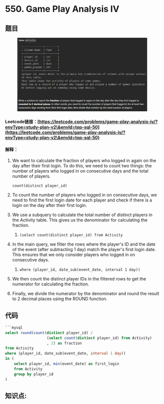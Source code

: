 # 550. Game Play Analysis IV

## 题目

<figure><img src="../../.gitbook/assets/image (9) (1).png" alt=""><figcaption></figcaption></figure>

#### Leetcode链接：[https://leetcode.com/problems/game-play-analysis-iv/?envType=study-plan-v2\&envId=top-sql-50](https://leetcode.com/problems/game-play-analysis-iv/?envType=study-plan-v2\&envId=top-sql-50)

#### 解释：

1.  We want to calculate the fraction of players who logged in again on the day after their first login. To do this, we need to count two things: the number of players who logged in on consecutive days and the total number of players.

    ```mysql
    count(distinct player_id) 
    ```
2. To count the number of players who logged in on consecutive days, we need to find the first login date for each player and check if there is a login on the day after their first login.
3. We use a subquery to calculate the total number of distinct players in the Activity table. This gives us the denominator for calculating the fraction.
   1. ```
      (select count(distinct player_id) from Activity
      ```
4. In the main query, we filter the rows where the player's ID and the date of the event (after subtracting 1 day) match the player's first login date. This ensures that we only consider players who logged in on consecutive days.
   1. ```
      where (player_id, date_sub(event_date, interval 1 day))
      ```
5. We then count the distinct player IDs in the filtered rows to get the numerator for calculating the fraction.
6. Finally, we divide the numerator by the denominator and round the result to 2 decimal places using the ROUND function.

## 代码

````sql
```mysql
select round(count(distinct player_id) / 
                   (select count(distinct player_id) from Activity)
                   , 2) as fraction
from Activity
where (player_id, date_sub(event_date, interval 1 day))
in (
    select player_id, min(event_date) as first_login
    from Activity
    group by player_id
)
````

## **知识点:**&#x20;

